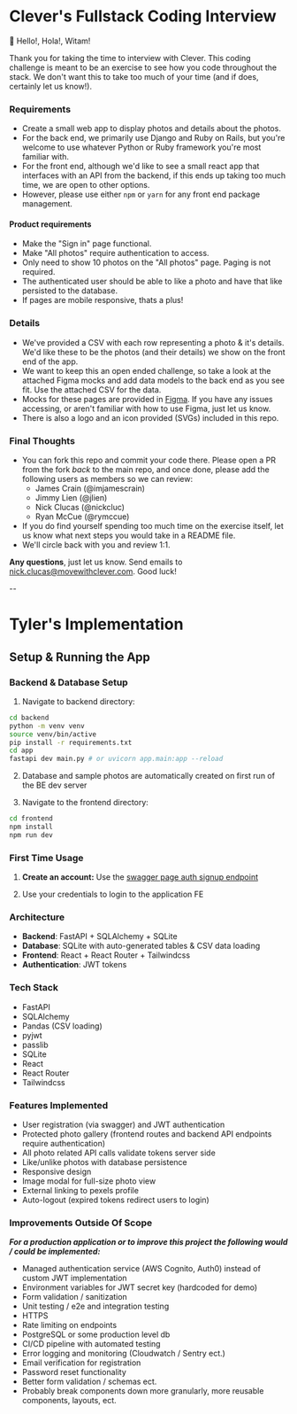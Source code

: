 # Clever's Fullstack Coding Interview

👋 Hello!, Hola!, Witam!

Thank you for taking the time to interview with Clever. This coding challenge is meant to be an exercise to see how you code throughout the stack. We don't want this to take too much of your time (and if does, certainly let us know!).

### Requirements

- Create a small web app to display photos and details about the photos.
- For the back end, we primarily use Django and Ruby on Rails, but you're welcome to use whatever Python or Ruby framework you're most familiar with.
- For the front end, although we'd like to see a small react app that interfaces with an API from the backend, if this ends up taking too much time, we are open to other options.
- However, please use either `npm` or `yarn` for any front end package management.

#### Product requirements

- Make the "Sign in" page functional.
- Make "All photos" require authentication to access.
- Only need to show 10 photos on the "All photos" page. Paging is not required.
- The authenticated user should be able to like a photo and have that like persisted to the database.
- If pages are mobile responsive, thats a plus!

### Details

- We've provided a CSV with each row representing a photo & it's details. We'd like these to be the photos (and their details) we show on the front end of the app.
- We want to keep this an open ended challenge, so take a look at the attached Figma mocks and add data models to the back end as you see fit. Use the attached CSV for the data.
- Mocks for these pages are provided in [Figma](https://www.figma.com/file/wr1seCuhlRtoFGuz1iWgyF/Frontend-Coding-Mocks?type=design&node-id=0%3A1&mode=design&t=Uw1av3TypDUDcLAd-1). If you have any issues accessing, or aren't familiar with how to use Figma, just let us know.
- There is also a logo and an icon provided (SVGs) included in this repo.

### Final Thoughts

- You can fork this repo and commit your code there. Please open a PR from the fork _back_ to the main repo, and once done, please add the following users as members so we can review:
  - James Crain (@imjamescrain)
  - Jimmy Lien (@jlien)
  - Nick Clucas (@nickcluc)
  - Ryan McCue (@rymccue)
- If you do find yourself spending too much time on the exercise itself, let us know what next steps you would take in a README file.
- We'll circle back with you and review 1:1.

**Any questions**, just let us know. Send emails to <a href="mailto:nick.clucas@movewithclever.com">nick.clucas@movewithclever.com</a>. Good luck!

--

# Tyler's Implementation

## Setup & Running the App

### Backend & Database Setup

1. Navigate to backend directory:

```bash
cd backend
python -m venv venv
source venv/bin/active
pip install -r requirements.txt
cd app
fastapi dev main.py # or uvicorn app.main:app --reload
```

2. Database and sample photos are automatically created on first run of the BE dev server

3. Navigate to the frontend directory:

```bash
cd frontend
npm install
npm run dev
```

### First Time Usage

1. **Create an account:** Use the [swagger page auth signup endpoint](http://localhost:8000/docs#/authentication/create_user_auth_signup_post)

2. Use your credentials to login to the application FE

### Architecture

- **Backend**: FastAPI + SQLAlchemy + SQLite
- **Database**: SQLite with auto-generated tables & CSV data loading
- **Frontend**: React + React Router + Tailwindcss
- **Authentication**: JWT tokens

### Tech Stack

- FastAPI
- SQLAlchemy
- Pandas (CSV loading)
- pyjwt
- passlib
- SQLite
- React
- React Router
- Tailwindcss

### Features Implemented

- User registration (via swagger) and JWT authentication
- Protected photo gallery (frontend routes and backend API endpoints require authentication)
- All photo related API calls validate tokens server side
- Like/unlike photos with database persistence
- Responsive design
- Image modal for full-size photo view
- External linking to pexels profile
- Auto-logout (expired tokens redirect users to login)

### Improvements Outside Of Scope

**_For a production application or to improve this project the following would / could be implemented:_**

- Managed authentication service (AWS Cognito, Auth0) instead of custom JWT implementation
- Environment variables for JWT secret key (hardcoded for demo)
- Form validation / sanitization
- Unit testing / e2e and integration testing
- HTTPS
- Rate limiting on endpoints
- PostgreSQL or some production level db
- CI/CD pipeline with automated testing
- Error logging and monitoring (Cloudwatch / Sentry ect.)
- Email verification for registration
- Password reset functionality
- Better form validation / schemas ect.
- Probably break components down more granularly, more reusable components, layouts, ect.
